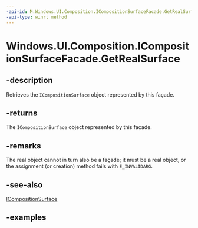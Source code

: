 ```yaml
---
-api-id: M:Windows.UI.Composition.ICompositionSurfaceFacade.GetRealSurface
-api-type: winrt method
---
```


# Windows.UI.Composition.ICompositionSurfaceFacade.GetRealSurface

<!--
public Windows.UI.Composition.ICompositionSurface GetRealSurface ();
-->

## -description

Retrieves the `ICompositionSurface` object represented by this façade.

## -returns

The `ICompositionSurface` object represented by this façade.

## -remarks

The real object cannot in turn also be a façade; it must be a real object, or the assignment (or creation) method fails with `E_INVALIDARG`.

## -see-also

[ICompositionSurface](icompositionsurface.md)

## -examples
